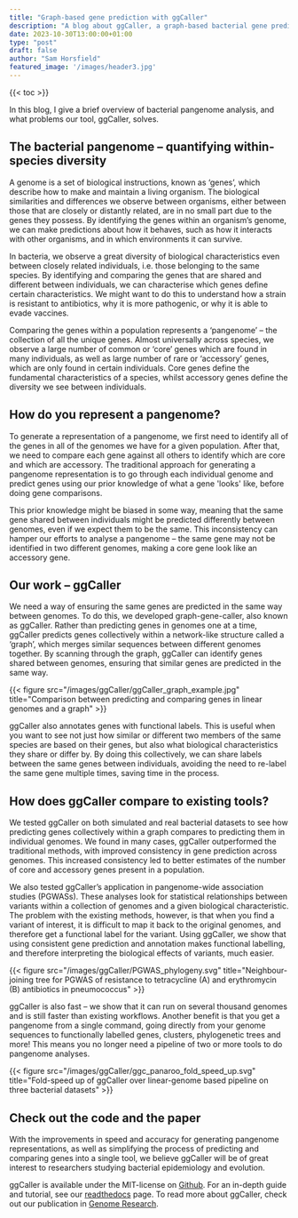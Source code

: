 ```yaml
---
title: "Graph-based gene prediction with ggCaller"
description: "A blog about ggCaller, a graph-based bacterial gene prediction tool"
date: 2023-10-30T13:00:00+01:00
type: "post"
draft: false
author: "Sam Horsfield"
featured_image: '/images/header3.jpg'
---
```


{{< toc >}}

In this blog, I give a brief overview of bacterial pangenome analysis, and what problems our tool, ggCaller, solves.

## The bacterial pangenome – quantifying within-species diversity

A genome is a set of biological instructions, known as ‘genes’, which describe how to make and maintain a living organism. The biological similarities and differences we observe between organisms, either between those that are closely or distantly related, are in no small part due to the genes they possess. By identifying the genes within an organism’s genome, we can make predictions about how it behaves, such as how it interacts with other organisms, and in which environments it can survive. 

In bacteria, we observe a great diversity of biological characteristics even between closely related individuals, i.e. those belonging to the same species. By identifying and comparing the genes that are shared and different between individuals, we can characterise which genes define certain characteristics. We might want to do this to understand how a strain is resistant to antibiotics, why it is more pathogenic, or why it is able to evade vaccines. 

Comparing the genes within a population represents a ‘pangenome’ – the collection of all the unique genes. Almost universally across species, we observe a large number of common or ‘core’ genes which are found in many individuals, as well as large number of rare or ‘accessory’ genes, which are only found in certain individuals. Core genes define the fundamental characteristics of a species, whilst accessory genes define the diversity we see between individuals.

## How do you represent a pangenome?

To generate a representation of a pangenome, we first need to identify all of the genes in all of the genomes we have for a given population. After that, we need to compare each gene against all others to identify which are core and which are accessory. The traditional approach for generating a pangenome representation is to go through each individual genome and predict genes using our prior knowledge of what a gene 'looks' like, before doing gene comparisons. 

This prior knowledge might be biased in some way, meaning that the same gene shared between individuals might be predicted differently between genomes, even if we expect them to be the same. This inconsistency can hamper our efforts to analyse a pangenome – the same gene may not be identified in two different genomes, making a core gene look like an accessory gene.

## Our work – ggCaller

We need a way of ensuring the same genes are predicted in the same way between genomes. To do this, we developed graph-gene-caller, also known as ggCaller. Rather than predicting genes in genomes one at a time, ggCaller predicts genes collectively within a network-like structure called a ‘graph’, which merges similar sequences between different genomes together. By scanning through the graph, ggCaller can identify genes shared between genomes, ensuring that similar genes are predicted in the same way.

{{< figure src="/images/ggCaller/ggCaller_graph_example.jpg" title="Comparison between predicting and comparing genes in linear genomes and a graph" >}}

ggCaller also annotates genes with functional labels. This is useful when you want to see not just how similar or different two members of the same species are based on their genes, but also what biological characteristics they share or differ by. By doing this collectively, we can share labels between the same genes between individuals, avoiding the need to re-label the same gene multiple times, saving time in the process.

## How does ggCaller compare to existing tools?

We tested ggCaller on both simulated and real bacterial datasets to see how predicting genes collectively within a graph compares to predicting them in individual genomes. We found in many cases, ggCaller outperformed the traditional methods, with improved consistency in gene prediction across genomes. This increased consistency led to better estimates of the number of core and accessory genes present in a population. 

We also tested ggCaller’s application in pangenome-wide association studies (PGWASs). These analyses look for statistical relationships between variants within a collection of genomes and a given biological characteristic. The problem with the existing methods, however, is that when you find a variant of interest, it is difficult to map it back to the original genomes, and therefore get a functional label for the variant. Using ggCaller, we show that using consistent gene prediction and annotation makes functional labelling, and therefore interpreting the biological effects of variants, much easier.

{{< figure src="/images/ggCaller/PGWAS_phylogeny.svg" title="Neighbour-joining tree for PGWAS of resistance to tetracycline (A) and erythromycin (B) antibiotics in pneumococcus" >}}

ggCaller is also fast – we show that it can run on several thousand genomes and is still faster than existing workflows. Another benefit is that you get a pangenome from a single command, going directly from your genome sequences to functionally labelled genes, clusters, phylogenetic trees and more! This means you no longer need a pipeline of two or more tools to do pangenome analyses.

{{< figure src="/images/ggCaller/ggc_panaroo_fold_speed_up.svg" title="Fold-speed up of ggCaller over linear-genome based pipeline on three bacterial datasets" >}}

## Check out the code and the paper

With the improvements in speed and accuracy for generating pangenome representations, as well as simplifying the process of predicting and comparing genes into a single tool, we believe ggCaller will be of great interest to researchers studying bacterial epidemiology and evolution.

ggCaller is available under the MIT-license on [Github](https://github.com/samhorsfield96/ggCaller). For an in-depth guide and tutorial, see our [readthedocs](https://ggcaller.readthedocs.io/en/latest/) page. To read more about ggCaller, check out our publication in [Genome Research](https://genome.cshlp.org/content/33/9/1622).

